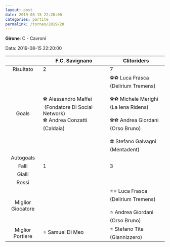 ```yaml
---
layout: post
date: 2019-08-15 22:20:00
categories: partite
permalink: /torneo/2019/20
---
```

**Girone**: C - Cavroni

Data: 2019-08-15 22:20:00

| | F.C. Savignano | Clitoriders |
|:-----:|-----|-----|
Risultato|2|7
Goals|⚽ Alessandro Maffei  (Fondatore Di Social Network)<br/>⚽ Andrea Conzatti (Caldaia)|⚽⚽ Luca Frasca (Delirium Tremens)<br/><br/>⚽⚽ Michele Merighi (La Iena Ridens)<br/><br/>⚽⚽ Andrea Giordani (Orso Bruno)<br/><br/>⚽ Stefano Galvagni (Mentadent)<br/>
Autogoals||
Falli|1|3
Gialli||
Rossi||
Miglior Giocatore||⭐⭐ Luca Frasca (Delirium Tremens)<br/><br/>⭐ Andrea Giordani (Orso Bruno)<br/>
Miglior Portiere|⭐ Samuel Di Meo<br/>|⭐ Stefano Tita (Giannizzero)<br/>
